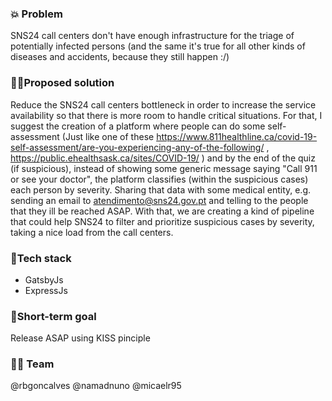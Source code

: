 ### 💥 Problem

SNS24 call centers don't have enough infrastructure for the triage of potentially infected persons (and the same it's true for all other kinds of diseases and accidents, because they still happen :/)

### 👨‍🔬Proposed solution

Reduce the SNS24 call centers bottleneck in order to increase the service availability so that there is more room to handle critical situations.
For that, I suggest the creation of a platform where people can do some self-assessment (Just like one of these https://www.811healthline.ca/covid-19-self-assessment/are-you-experiencing-any-of-the-following/ , https://public.ehealthsask.ca/sites/COVID-19/ ) and by the end of the quiz (if suspicious), instead of showing some generic message saying "Call 911 or see your doctor", the platform classifies (within the suspicious cases) each person by severity. Sharing that data with some medical entity, e.g. sending an email to atendimento@sns24.gov.pt and telling to the people that they ill be reached ASAP.
With that, we are creating a kind of pipeline that could help SNS24 to filter and prioritize suspicious cases by severity, taking a nice load from the call centers.

### 🤖Tech stack

- GatsbyJs
- ExpressJs

### 🎯Short-term goal

Release ASAP using KISS pinciple

### 👨‍💻 Team

@rbgoncalves
@namadnuno
@micaelr95
